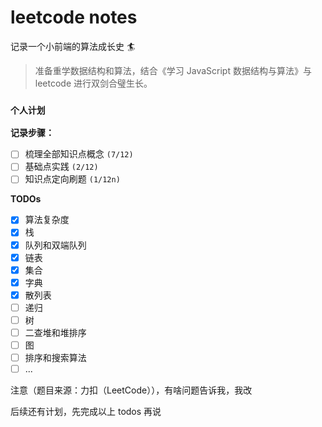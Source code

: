 # leetcode notes

记录一个小前端的算法成长史 🏄

> 准备重学数据结构和算法，结合《学习 JavaScript 数据结构与算法》与 leetcode 进行双剑合璧生长。

### `个人计划`

**记录步骤：**

- [ ] 梳理全部知识点概念 `(7/12)`
- [ ] 基础点实践 `(2/12)`
- [ ] 知识点定向刷题 `(1/12n)`

**TODOs**

- [x] 算法复杂度
- [x] 栈
- [x] 队列和双端队列
- [x] 链表
- [x] 集合
- [x] 字典
- [x] 散列表
- [ ] 递归
- [ ] 树
- [ ] 二查堆和堆排序
- [ ] 图
- [ ] 排序和搜索算法
- [ ] ...

注意（题目来源：力扣（LeetCode）），有啥问题告诉我，我改

后续还有计划，先完成以上 todos 再说
